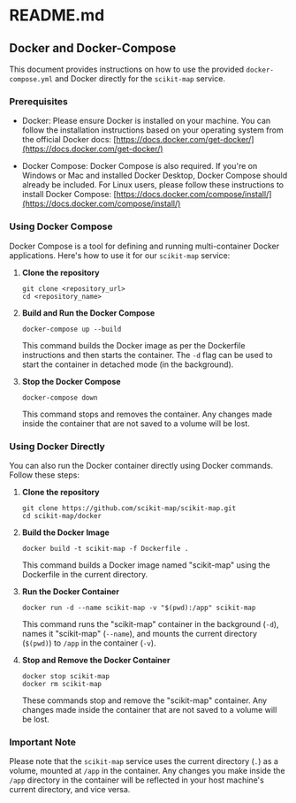 # README.md

## Docker and Docker-Compose

This document provides instructions on how to use the provided `docker-compose.yml` and Docker directly for the `scikit-map` service.

### Prerequisites

- Docker: Please ensure Docker is installed on your machine. You can follow the installation instructions based on your operating system from the official Docker docs: [https://docs.docker.com/get-docker/](https://docs.docker.com/get-docker/)

- Docker Compose: Docker Compose is also required. If you're on Windows or Mac and installed Docker Desktop, Docker Compose should already be included. For Linux users, please follow these instructions to install Docker Compose: [https://docs.docker.com/compose/install/](https://docs.docker.com/compose/install/)

### Using Docker Compose

Docker Compose is a tool for defining and running multi-container Docker applications. Here's how to use it for our `scikit-map` service:

1. **Clone the repository**
    ```
    git clone <repository_url>
    cd <repository_name>
    ```

2. **Build and Run the Docker Compose**
    ```
    docker-compose up --build
    ```
    This command builds the Docker image as per the Dockerfile instructions and then starts the container. The `-d` flag can be used to start the container in detached mode (in the background).

3. **Stop the Docker Compose**
    ```
    docker-compose down
    ```
    This command stops and removes the container. Any changes made inside the container that are not saved to a volume will be lost.

### Using Docker Directly

You can also run the Docker container directly using Docker commands. Follow these steps:

1. **Clone the repository**
    ```
    git clone https://github.com/scikit-map/scikit-map.git
    cd scikit-map/docker
    ```

2. **Build the Docker Image**
    ```
    docker build -t scikit-map -f Dockerfile .
    ```
    This command builds a Docker image named "scikit-map" using the Dockerfile in the current directory.

3. **Run the Docker Container**
    ```
    docker run -d --name scikit-map -v "$(pwd):/app" scikit-map
    ```
    This command runs the "scikit-map" container in the background (`-d`), names it "scikit-map" (`--name`), and mounts the current directory (`$(pwd)`) to `/app` in the container (`-v`).

4. **Stop and Remove the Docker Container**
    ```
    docker stop scikit-map
    docker rm scikit-map
    ```
    These commands stop and remove the "scikit-map" container. Any changes made inside the container that are not saved to a volume will be lost. 

### Important Note

Please note that the `scikit-map` service uses the current directory (`.`) as a volume, mounted at `/app` in the container. Any changes you make inside the `/app` directory in the container will be reflected in your host machine's current directory, and vice versa.
